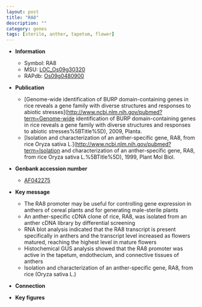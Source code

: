 ```yaml
---
layout: post
title: "RA8"
description: ""
category: genes
tags: [sterile, anther, tapetum, flower]
---
```


* **Information**  
    + Symbol: RA8  
    + MSU: [LOC_Os09g30320](http://rice.plantbiology.msu.edu/cgi-bin/ORF_infopage.cgi?orf=LOC_Os09g30320)  
    + RAPdb: [Os09g0480900](http://rapdb.dna.affrc.go.jp/viewer/gbrowse_details/irgsp1?name=Os09g0480900)  

* **Publication**  
    + [Genome-wide identification of BURP domain-containing genes in rice reveals a gene family with diverse structures and responses to abiotic stresses](http://www.ncbi.nlm.nih.gov/pubmed?term=Genome-wide identification of BURP domain-containing genes in rice reveals a gene family with diverse structures and responses to abiotic stresses%5BTitle%5D), 2009, Planta.
    + [Isolation and characterization of an anther-specific gene, RA8, from rice Oryza sativa L.](http://www.ncbi.nlm.nih.gov/pubmed?term=Isolation and characterization of an anther-specific gene, RA8, from rice Oryza sativa L.%5BTitle%5D), 1999, Plant Mol Biol.

* **Genbank accession number**  
    + [AF042275](http://www.ncbi.nlm.nih.gov/nuccore/AF042275)

* **Key message**  
    + The RA8 promoter may be useful for controlling gene expression in anthers of cereal plants and for generating male-sterile plants
    + An anther-specific cDNA clone of rice, RA8, was isolated from an anther cDNA library by differential screening
    + RNA blot analysis indicated that the RA8 transcript is present specifically in anthers and the transcript level increased as flowers matured, reaching the highest level in mature flowers
    + Histochemical GUS analysis showed that the RA8 promoter was active in the tapetum, endothecium, and connective tissues of anthers
    + Isolation and characterization of an anther-specific gene, RA8, from rice (Oryza sativa L.)

* **Connection**  

* **Key figures**  


